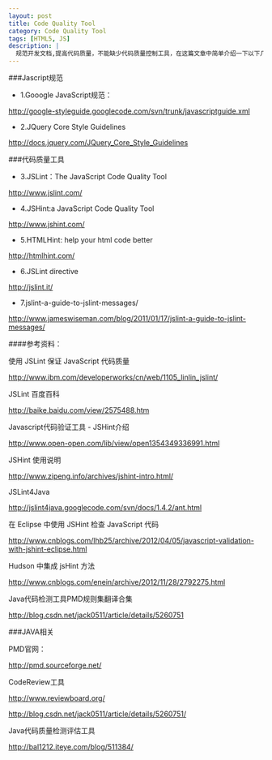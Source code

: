 ```yaml
---
layout: post
title: Code Quality Tool
category: Code Quality Tool
tags: [HTML5, JS]
description: |
  规范开发文档,提高代码质量，不能缺少代码质量控制工具，在这篇文章中简单介绍一下以下几个工具：HTMLHint/JSLint/JSHint/PDM/ReviewBoard
---
```


###Jascript规范
+ 1.Gooogle JavaScript规范：

<http://google-styleguide.googlecode.com/svn/trunk/javascriptguide.xml>

+ 2.JQuery Core Style Guidelines

<http://docs.jquery.com/JQuery_Core_Style_Guidelines>

###代码质量工具

+ 3.JSLint：The JavaScript Code Quality Tool

<http://www.jslint.com/>

+ 4.JSHint:a JavaScript Code Quality Tool

<http://www.jshint.com/>

+ 5.HTMLHint: help your html code better

<http://htmlhint.com/>

+ 6.JSLint directive

<http://jslint.it/>

+ 7.jslint-a-guide-to-jslint-messages/

<http://www.jameswiseman.com/blog/2011/01/17/jslint-a-guide-to-jslint-messages/>

####参考资料：

使用 JSLint 保证 JavaScript 代码质量

<http://www.ibm.com/developerworks/cn/web/1105_linlin_jslint/>

JSLint 百度百科

<http://baike.baidu.com/view/2575488.htm>

Javascript代码验证工具 - JSHint介绍

<http://www.open-open.com/lib/view/open1354349336991.html>

JSHint 使用说明

<http://www.zipeng.info/archives/jshint-intro.html/>

JSLint4Java

<http://jslint4java.googlecode.com/svn/docs/1.4.2/ant.html>

在 Eclipse 中使用 JSHint 检查 JavaScript 代码

<http://www.cnblogs.com/lhb25/archive/2012/04/05/javascript-validation-with-jshint-eclipse.html>

Hudson 中集成 jsHint 方法

<http://www.cnblogs.com/enein/archive/2012/11/28/2792275.html>

Java代码检测工具PMD规则集翻译合集

<http://blog.csdn.net/jack0511/article/details/5260751>

###JAVA相关

PMD官网：

<http://pmd.sourceforge.net/>

CodeReview工具

<http://www.reviewboard.org/>

<http://blog.csdn.net/jack0511/article/details/5260751/>

Java代码质量检测评估工具

<http://bal1212.iteye.com/blog/511384/>
